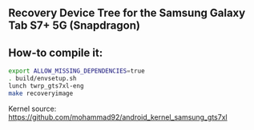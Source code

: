 ## Recovery Device Tree for the Samsung Galaxy Tab S7+ 5G (Snapdragon)

## How-to compile it:

```sh
export ALLOW_MISSING_DEPENDENCIES=true
. build/envsetup.sh
lunch twrp_gts7xl-eng
make recoveryimage
```

Kernel source:
https://github.com/mohammad92/android_kernel_samsung_gts7xl
